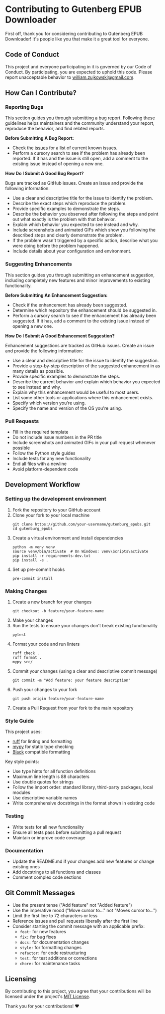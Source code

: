 # Contributing to Gutenberg EPUB Downloader

First off, thank you for considering contributing to Gutenberg EPUB Downloader! It's people like you that make it a great tool for everyone.

## Code of Conduct

This project and everyone participating in it is governed by our Code of Conduct. By participating, you are expected to uphold this code. Please report unacceptable behavior to [william.zujkowski@gmail.com](mailto:william.zujkowski@gmail.com).

## How Can I Contribute?

### Reporting Bugs

This section guides you through submitting a bug report. Following these guidelines helps maintainers and the community understand your report, reproduce the behavior, and find related reports.

**Before Submitting A Bug Report:**

* Check the [issues](https://github.com/williamzujkowski/gutenburg_epubs/issues) for a list of current known issues.
* Perform a cursory search to see if the problem has already been reported. If it has and the issue is still open, add a comment to the existing issue instead of opening a new one.

**How Do I Submit A Good Bug Report?**

Bugs are tracked as GitHub issues. Create an issue and provide the following information:

* Use a clear and descriptive title for the issue to identify the problem.
* Describe the exact steps which reproduce the problem.
* Provide specific examples to demonstrate the steps.
* Describe the behavior you observed after following the steps and point out what exactly is the problem with that behavior.
* Explain which behavior you expected to see instead and why.
* Include screenshots and animated GIFs which show you following the described steps and clearly demonstrate the problem.
* If the problem wasn't triggered by a specific action, describe what you were doing before the problem happened.
* Include details about your configuration and environment.

### Suggesting Enhancements

This section guides you through submitting an enhancement suggestion, including completely new features and minor improvements to existing functionality.

**Before Submitting An Enhancement Suggestion:**

* Check if the enhancement has already been suggested.
* Determine which repository the enhancement should be suggested in.
* Perform a cursory search to see if the enhancement has already been suggested. If it has, add a comment to the existing issue instead of opening a new one.

**How Do I Submit A Good Enhancement Suggestion?**

Enhancement suggestions are tracked as GitHub issues. Create an issue and provide the following information:

* Use a clear and descriptive title for the issue to identify the suggestion.
* Provide a step-by-step description of the suggested enhancement in as many details as possible.
* Provide specific examples to demonstrate the steps.
* Describe the current behavior and explain which behavior you expected to see instead and why.
* Explain why this enhancement would be useful to most users.
* List some other tools or applications where this enhancement exists.
* Specify which version you're using.
* Specify the name and version of the OS you're using.

### Pull Requests

* Fill in the required template
* Do not include issue numbers in the PR title
* Include screenshots and animated GIFs in your pull request whenever possible
* Follow the Python style guides
* Include tests for any new functionality
* End all files with a newline
* Avoid platform-dependent code

## Development Workflow

### Setting up the development environment

1. Fork the repository to your GitHub account
2. Clone your fork to your local machine
   ```
   git clone https://github.com/your-username/gutenburg_epubs.git
   cd gutenburg_epubs
   ```
3. Create a virtual environment and install dependencies
   ```
   python -m venv venv
   source venv/bin/activate  # On Windows: venv\Scripts\activate
   pip install -r requirements-dev.txt
   pip install -e .
   ```
4. Set up pre-commit hooks
   ```
   pre-commit install
   ```

### Making Changes

1. Create a new branch for your changes
   ```
   git checkout -b feature/your-feature-name
   ```
2. Make your changes
3. Run the tests to ensure your changes don't break existing functionality
   ```
   pytest
   ```
4. Format your code and run linters
   ```
   ruff check .
   ruff format .
   mypy src/
   ```
5. Commit your changes (using a clear and descriptive commit message)
   ```
   git commit -m "Add feature: your feature description"
   ```
6. Push your changes to your fork
   ```
   git push origin feature/your-feature-name
   ```
7. Create a Pull Request from your fork to the main repository

### Style Guide

This project uses:
- [ruff](https://github.com/charliermarsh/ruff) for linting and formatting
- [mypy](http://mypy-lang.org/) for static type checking
- [Black](https://black.readthedocs.io/en/stable/) compatible formatting

Key style points:
- Use type hints for all function definitions
- Maximum line length is 88 characters
- Use double quotes for strings
- Follow the import order: standard library, third-party packages, local modules
- Use descriptive variable names
- Write comprehensive docstrings in the format shown in existing code

### Testing

- Write tests for all new functionality
- Ensure all tests pass before submitting a pull request
- Maintain or improve code coverage

### Documentation

- Update the README.md if your changes add new features or change existing ones
- Add docstrings to all functions and classes
- Comment complex code sections

## Git Commit Messages

* Use the present tense ("Add feature" not "Added feature")
* Use the imperative mood ("Move cursor to..." not "Moves cursor to...")
* Limit the first line to 72 characters or less
* Reference issues and pull requests liberally after the first line
* Consider starting the commit message with an applicable prefix:
    * `feat:` for new features
    * `fix:` for bug fixes
    * `docs:` for documentation changes
    * `style:` for formatting changes
    * `refactor:` for code restructuring
    * `test:` for test additions or corrections
    * `chore:` for maintenance tasks

## Licensing

By contributing to this project, you agree that your contributions will be licensed under the project's [MIT License](LICENSE).

Thank you for your contributions! ❤️